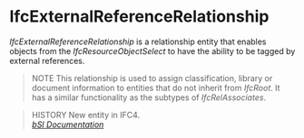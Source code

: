 IfcExternalReferenceRelationship
================================
_IfcExternalReferenceRelationship_ is a relationship entity that enables
objects from the _IfcResourceObjectSelect_ to have the ability to be tagged by
external references.  
  
> NOTE  This relationship is used to assign classification, library or
> document information to entities that do not inherit from _IfcRoot_. It has
> a similar functionality as the subtypes of _IfcRelAssociates_.  
  
> HISTORY  New entity in IFC4.  
[ _bSI
Documentation_](https://standards.buildingsmart.org/IFC/DEV/IFC4_2/FINAL/HTML/schema/ifcexternalreferenceresource/lexical/ifcexternalreferencerelationship.htm)


